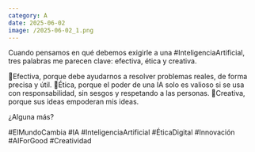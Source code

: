 ```yaml
--- 
category: A 
date: 2025-06-02 
image: /2025-06-02_1.png 
--- 
```


Cuando pensamos en qué debemos exigirle a una #InteligenciaArtificial, tres palabras me parecen clave: efectiva, ética y creativa.

💠Efectiva, porque debe ayudarnos a resolver problemas reales, de forma precisa y útil.
💠Ética, porque el poder de una IA solo es valioso si se usa con responsabilidad, sin sesgos y respetando a las personas.
💠Creativa, porque sus ideas empoderan mis ideas.

¿Alguna más?

#ElMundoCambia
#IA #InteligenciaArtificial #ÉticaDigital #Innovación #AIForGood #Creatividad